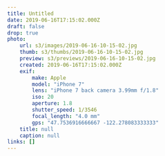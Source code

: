 ```yaml
---
title: Untitled
date: 2019-06-16T17:15:02.000Z
draft: false
drop: true
photo:
    url: s3/images/2019-06-16-10-15-02.jpg
    thumb: s3/thumbs/2019-06-16-10-15-02.jpg
    preview: s3/previews/2019-06-16-10-15-02.jpg
    created: 2019-06-16T17:15:02.000Z
    exif:
        make: Apple
        model: "iPhone 7"
        lens: "iPhone 7 back camera 3.99mm f/1.8"
        iso: 20
        aperture: 1.8
        shutter_speed: 1/3546
        focal_length: "4.0 mm"
        gps: "47.7536916666667 -122.278083333333"
    title: null
    caption: null
links: []
---
```

